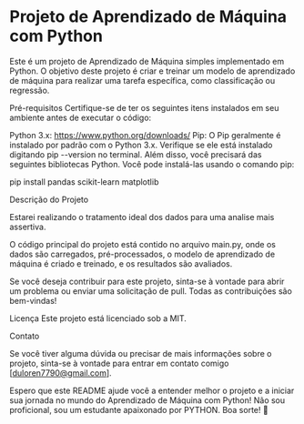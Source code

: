 # Projeto de Aprendizado de Máquina com Python
Este é um projeto de Aprendizado de Máquina simples implementado em Python. O objetivo deste projeto é criar e treinar um modelo de aprendizado de máquina para realizar uma tarefa específica, como classificação ou regressão.

Pré-requisitos
Certifique-se de ter os seguintes itens instalados em seu ambiente antes de executar o código:

Python 3.x: https://www.python.org/downloads/
Pip: O Pip geralmente é instalado por padrão com o Python 3.x. Verifique se ele está instalado digitando pip --version no terminal.
Além disso, você precisará das seguintes bibliotecas Python. Você pode instalá-las usando o comando pip:

pip install pandas scikit-learn matplotlib

Descrição do Projeto

Estarei realizando o tratamento ideal dos dados para uma analise mais assertiva.

O código principal do projeto está contido no arquivo main.py, onde os dados são carregados, pré-processados, o modelo de aprendizado de máquina é criado e treinado, e os resultados são avaliados.

Se você deseja contribuir para este projeto, sinta-se à vontade para abrir um problema ou enviar uma solicitação de pull. Todas as contribuições são bem-vindas!

Licença
Este projeto está licenciado sob a MIT.

Contato

Se você tiver alguma dúvida ou precisar de mais informações sobre o projeto, sinta-se à vontade para entrar em contato comigo [duloren7790@gmail.com].

Espero que este README ajude você a entender melhor o projeto e a iniciar sua jornada no mundo do Aprendizado de Máquina com Python! Não sou proficional, sou um estudante apaixonado por PYTHON. Boa sorte! 🚀
